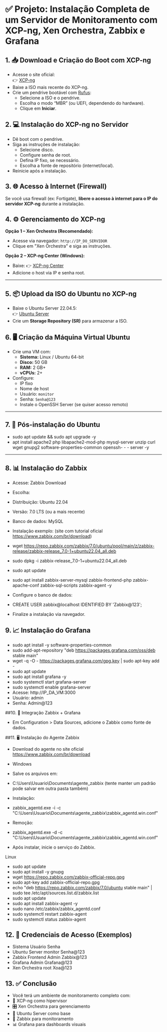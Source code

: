 # ✅ Projeto: Instalação Completa de um Servidor de Monitoramento com XCP-ng, Xen Orchestra, Zabbix e Grafana

## 1. 📥 Download e Criação do Boot com XCP-ng

- Acesse o site oficial:  
  👉 [XCP-ng](https://xcp-ng.org/)  
- Baixe a ISO mais recente do XCP-ng.
- Crie um pendrive bootável com [Rufus](https://rufus.ie/):
  - Selecione a ISO e o pendrive.
  - Escolha o modo “MBR” (ou UEFI, dependendo do hardware).
  - Clique em **Iniciar**.

## 2. 💻 Instalação do XCP-ng no Servidor

- Dê boot com o pendrive.
- Siga as instruções de instalação:
  - Selecione disco.
  - Configure senha de root.
  - Defina IP fixo, se necessário.
  - Escolha a fonte de repositório (internet/local).
- Reinicie após a instalação.

## 3. 🌐 Acesso à Internet (Firewall)

Se você usa firewall (ex: Fortigate), **libere o acesso à internet para o IP do servidor XCP-ng** durante a instalação.

## 4. ⚙️ Gerenciamento do XCP-ng

**Opção 1 – Xen Orchestra (Recomendado):**

- Acesse via navegador: `http://IP_DO_SERVIDOR`
- Clique em "Xen Orchestra" e siga as instruções.

**Opção 2 – XCP-ng Center (Windows):**

- Baixe: 👉 [XCP-ng Center](https://github.com/xcp-ng/xenadmin/releases)  
- Adicione o host via IP e senha root.

---

## 5. 📦 Upload da ISO do Ubuntu no XCP-ng

- Baixe o Ubuntu Server 22.04.5:  
  👉 [Ubuntu Server](https://ubuntu.com/download/server)  
- Crie um **Storage Repository (SR)** para armazenar a ISO.

## 6. 🖥️ Criação da Máquina Virtual Ubuntu

- Crie uma VM com:
  - **Sistema:** Linux / Ubuntu 64-bit
  - **Disco:** 50 GB
  - **RAM:** 2 GB+
  - **vCPUs:** 2+
- Configure:
  - IP fixo
  - Nome de host
  - Usuário: `monitor`
  - Senha: `Senha@123`
  - Instale o OpenSSH Server (se quiser acesso remoto)

---

## 7. 🧰 Pós-instalação do Ubuntu

  - sudo apt update && sudo apt upgrade -y
  - apt install apache2 php libapache2-mod-php mysql-server unzip curl wget gnupg2 software-properties-common openssh-  -     -  server -y

---

## 8. 📊 Instalação do Zabbix
  - Acesse: Zabbix Download
  - Escolha:
  - Distribuição: Ubuntu 22.04
  - Versão: 7.0 LTS (ou a mais recente)
  - Banco de dados: MySQL
  - Instalação exemplo: (site com tutorial oficial https://www.zabbix.com/br/download)

  - wget https://repo.zabbix.com/zabbix/7.0/ubuntu/pool/main/z/zabbix-release/zabbix-release_7.0-1+ubuntu22.04_all.deb
  - sudo dpkg -i zabbix-release_7.0-1+ubuntu22.04_all.deb
  - sudo apt update
  - sudo apt install zabbix-server-mysql zabbix-frontend-php zabbix-apache-conf zabbix-sql-scripts zabbix-agent -y

  - Configure o banco de dados:
  - CREATE USER zabbix@localhost IDENTIFIED BY 'Zabbix@123';
  - Finalize a instalação via navegador.

## 9. 📈 Instalação do Grafana

  - sudo apt install -y software-properties-common
  - sudo add-apt-repository "deb https://packages.grafana.com/oss/deb stable main"
  - wget -q -O - https://packages.grafana.com/gpg.key | sudo apt-key add -
  - sudo apt update
  - sudo apt install grafana -y
  - sudo systemctl start grafana-server
  - sudo systemctl enable grafana-server
  - Acesse: http://IP_DA_VM:3000
  - Usuário: admin
  - Senha: Admin@123

##10. 🔄 Integração Zabbix + Grafana

  - Em Configuration > Data Sources, adicione o Zabbix como fonte de dados.

##11. 🖥️ Instalação do Agente Zabbix

  - Download do agente no site oficial https://www.zabbix.com/br/download

  - Windows
  - Salve os arquivos em:
  - C:\Users\Usuario\Documents\agente_zabbix (tente manter um padrão pode salvar em outra pasta também)

  - Instalação:
  - zabbix_agentd.exe -i -c "C:\Users\Usuario\Documents\agente_zabbix\zabbix_agentd.win.conf"
  - Remoção:
  - zabbix_agentd.exe -d -c "C:\Users\Usuario\Documents\agente_zabbix\zabbix_agentd.win.conf"

  - Após instalar, inicie o serviço do Zabbix.

Linux
  - sudo apt update
  - sudo apt install -y gnupg
  - wget https://repo.zabbix.com/zabbix-official-repo.gpg
  - sudo apt-key add zabbix-official-repo.gpg
  - echo "deb https://repo.zabbix.com/zabbix/7.0/ubuntu stable main" | sudo tee /etc/apt/sources.list.d/zabbix.list
  - sudo apt update
  - sudo apt install zabbix-agent -y
  - sudo nano /etc/zabbix/zabbix_agentd.conf
  - sudo systemctl restart zabbix-agent
  - sudo systemctl status zabbix-agent

## 12. 👤 Credenciais de Acesso (Exemplos)

  - Sistema	Usuário	Senha
  - Ubuntu Server	monitor	Senha@123
  - Zabbix Frontend	Admin	Zabbix@123
  - Grafana	Admin	Grafana@123
  - Xen Orchestra	root	Xoa@123

## 13. ✅ Conclusão
  - Você terá um ambiente de monitoramento completo com:
  - 🧩 XCP-ng como hipervisor
  - 🎛️ Xen Orchestra para gerenciamento
  - 🐧 Ubuntu Server como base
  - 📡 Zabbix para monitoramento
  - 📊 Grafana para dashboards visuais
